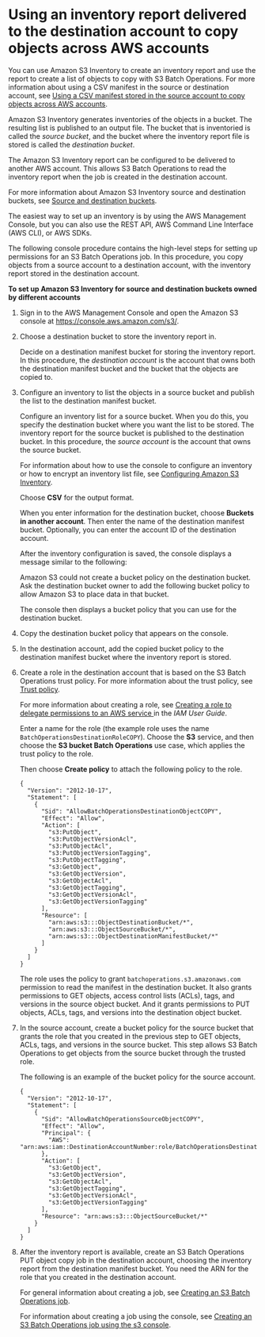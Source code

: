 # Using an inventory report delivered to the destination account to copy objects across AWS accounts<a name="specify-batchjob-manifest-xaccount-inventory"></a>



You can use Amazon S3 Inventory to create an inventory report and use the report to create a list of objects to copy with S3 Batch Operations\. For more information about using a CSV manifest in the source or destination account, see [Using a CSV manifest stored in the source account to copy objects across AWS accounts](specify-batchjob-manifest-xaccount-csv.md)\.

Amazon S3 Inventory generates inventories of the objects in a bucket\. The resulting list is published to an output file\. The bucket that is inventoried is called the *source bucket*, and the bucket where the inventory report file is stored is called the *destination bucket*\. 

The Amazon S3 Inventory report can be configured to be delivered to another AWS account\. This allows S3 Batch Operations to read the inventory report when the job is created in the destination account\.

For more information about Amazon S3 Inventory source and destination buckets, see [Source and destination buckets](storage-inventory.md#storage-inventory-buckets)\.

The easiest way to set up an inventory is by using the AWS Management Console, but you can also use the REST API, AWS Command Line Interface \(AWS CLI\), or AWS SDKs\.

The following console procedure contains the high\-level steps for setting up permissions for an S3 Batch Operations job\. In this procedure, you copy objects from a source account to a destination account, with the inventory report stored in the destination account\.

**To set up Amazon S3 Inventory for source and destination buckets owned by different accounts**

1. Sign in to the AWS Management Console and open the Amazon S3 console at [https://console\.aws\.amazon\.com/s3/](https://console.aws.amazon.com/s3/)\.

1. Choose a destination bucket to store the inventory report in\.

   Decide on a destination manifest bucket for storing the inventory report\. In this procedure, the *destination account* is the account that owns both the destination manifest bucket and the bucket that the objects are copied to\.

1. Configure an inventory to list the objects in a source bucket and publish the list to the destination manifest bucket\.

   Configure an inventory list for a source bucket\. When you do this, you specify the destination bucket where you want the list to be stored\. The inventory report for the source bucket is published to the destination bucket\. In this procedure, the *source account* is the account that owns the source bucket\.

   For information about how to use the console to configure an inventory or how to encrypt an inventory list file, see [Configuring Amazon S3 Inventory](configure-inventory.md)\.

   Choose **CSV** for the output format\.

   When you enter information for the destination bucket, choose **Buckets in another account**\. Then enter the name of the destination manifest bucket\. Optionally, you can enter the account ID of the destination account\.

   After the inventory configuration is saved, the console displays a message similar to the following: 

   Amazon S3 could not create a bucket policy on the destination bucket\. Ask the destination bucket owner to add the following bucket policy to allow Amazon S3 to place data in that bucket\.

   The console then displays a bucket policy that you can use for the destination bucket\.

1. Copy the destination bucket policy that appears on the console\.

1. In the destination account, add the copied bucket policy to the destination manifest bucket where the inventory report is stored\.

1. Create a role in the destination account that is based on the S3 Batch Operations trust policy\. For more information about the trust policy, see [Trust policy](batch-ops-iam-role-policies.md#batch-ops-iam-role-policies-trust)\.

   For more information about creating a role, see [ Creating a role to delegate permissions to an AWS service ](https://docs.aws.amazon.com/IAM/latest/UserGuide/id_roles_create_for-service.html) in the *IAM User Guide*\.

   

   Enter a name for the role \(the example role uses the name `BatchOperationsDestinationRoleCOPY`\)\. Choose the **S3** service, and then choose the **S3 bucket Batch Operations** use case, which applies the trust policy to the role\. 

   Then choose **Create policy** to attach the following policy to the role\.

   ```
   {
     "Version": "2012-10-17",
     "Statement": [
       {
         "Sid": "AllowBatchOperationsDestinationObjectCOPY",
         "Effect": "Allow",
         "Action": [
           "s3:PutObject",
           "s3:PutObjectVersionAcl",
           "s3:PutObjectAcl",
           "s3:PutObjectVersionTagging",
           "s3:PutObjectTagging",
           "s3:GetObject",
           "s3:GetObjectVersion",
           "s3:GetObjectAcl",
           "s3:GetObjectTagging",
           "s3:GetObjectVersionAcl",
           "s3:GetObjectVersionTagging"
         ],
         "Resource": [
           "arn:aws:s3:::ObjectDestinationBucket/*",
           "arn:aws:s3:::ObjectSourceBucket/*",
           "arn:aws:s3:::ObjectDestinationManifestBucket/*"
         ]
       }
     ]
   }
   ```

   The role uses the policy to grant `batchoperations.s3.amazonaws.com` permission to read the manifest in the destination bucket\. It also grants permissions to GET objects, access control lists \(ACLs\), tags, and versions in the source object bucket\. And it grants permissions to PUT objects, ACLs, tags, and versions into the destination object bucket\.

1. In the source account, create a bucket policy for the source bucket that grants the role that you created in the previous step to GET objects, ACLs, tags, and versions in the source bucket\. This step allows S3 Batch Operations to get objects from the source bucket through the trusted role\.

   The following is an example of the bucket policy for the source account\.

   ```
   {
     "Version": "2012-10-17",
     "Statement": [
       {
         "Sid": "AllowBatchOperationsSourceObjectCOPY",
         "Effect": "Allow",
         "Principal": {
           "AWS": "arn:aws:iam::DestinationAccountNumber:role/BatchOperationsDestinationRoleCOPY"
         },
         "Action": [
           "s3:GetObject",
           "s3:GetObjectVersion",
           "s3:GetObjectAcl",
           "s3:GetObjectTagging",
           "s3:GetObjectVersionAcl",
           "s3:GetObjectVersionTagging"
         ],
         "Resource": "arn:aws:s3:::ObjectSourceBucket/*"
       }
     ]
   }
   ```

1. After the inventory report is available, create an S3 Batch Operations PUT object copy job in the destination account, choosing the inventory report from the destination manifest bucket\. You need the ARN for the role that you created in the destination account\.

   For general information about creating a job, see [Creating an S3 Batch Operations job](batch-ops-create-job.md)\.

   For information about creating a job using the console, see [Creating an S3 Batch Operations job using the s3 console](batch-ops-create-job.md#using-the-s3-console)\.
